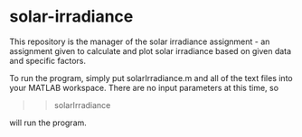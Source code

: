 # solar-irradiance
This repository is the manager of the solar irradiance assignment - an assignment given to calculate and plot solar irradiance based on given data and specific factors.

To run the program, simply put solarIrradiance.m and all of the text files into your MATLAB workspace. There are no input parameters at this time, so 

>> solarIrradiance

will run the program.
